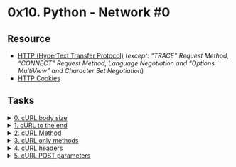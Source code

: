 # 0x10. Python - Network #0 

## Resource

- [HTTP (HyperText Transfer Protocol)](https://www3.ntu.edu.sg/home/ehchua/programming/webprogramming/HTTP_Basics.html) (*except: “TRACE” Request Method, “CONNECT” Request Method, Language Negotiation and “Options MultiView” and Character Set Negotiation*)
- [HTTP Cookies](https://developer.mozilla.org/en-US/docs/Web/HTTP/Cookies)

## Tasks

<details>
<summary><a href="./0-body_size.sh">0. cURL body size</a></summary><br>
<a href='https://postimages.org/' target='_blank'><img src='https://i.postimg.cc/6qhPyM9y/image.png' border='0' alt='image'/></a>
</details>

<details>
<summary><a href="./1-body.sh">1. cURL to the end</a></summary><br>
<a href='https://postimages.org/' target='_blank'><img src='https://i.postimg.cc/8CTknz5v/image.png' border='0' alt='image'/></a>
</details>

<details>
<summary><a href="./2-delete.sh">2. cURL Method</a></summary><br>
<a href='https://postimages.org/' target='_blank'><img src='https://i.postimg.cc/SK0BsT8f/image.png' border='0' alt='image'/></a>
</details>

<details>
<summary><a href="./3-methods.sh">3. cURL only methods</a></summary><br>
<a href='https://postimages.org/' target='_blank'><img src='https://i.postimg.cc/j2q3F4zX/image.png' border='0' alt='image'/></a>
</details>

<details>
<summary><a href="./4-header.sh">4. cURL headers</a></summary><br>
<a href='https://postimages.org/' target='_blank'><img src='https://i.postimg.cc/DZxRFNfD/image.png' border='0' alt='image'/></a>
</details>

<details>
<summary><a href="./5-post_params.sh">5. cURL POST parameters</a></summary><br>
<a href='https://postimages.org/' target='_blank'><img src='https://i.postimg.cc/Vv85Q4g3/image.png' border='0' alt='image'/></a>
</details>
